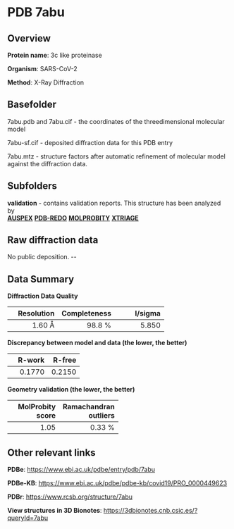 # PDB 7abu

## Overview

**Protein name**: 3c like proteinase

**Organism**: SARS-CoV-2

**Method**: X-Ray Diffraction



## Basefolder

7abu.pdb and 7abu.cif - the coordinates of the threedimensional molecular model

7abu-sf.cif - deposited diffraction data for this PDB entry

7abu.mtz - structure factors after automatic refinement of molecular model against the diffraction data.

## Subfolders





**validation** - contains validation reports. This structure has been analyzed by <br>[**AUSPEX**](https://github.com/thorn-lab/coronavirus_structural_task_force/tree/master/pdb/3c_like_proteinase/SARS-CoV-2/7abu/validation/auspex) [**PDB-REDO**](https://github.com/thorn-lab/coronavirus_structural_task_force/tree/master/pdb/3c_like_proteinase/SARS-CoV-2/7abu/validation/pdb-redo) [**MOLPROBITY**](https://github.com/thorn-lab/coronavirus_structural_task_force/tree/master/pdb/3c_like_proteinase/SARS-CoV-2/7abu/validation/molprobity) [**XTRIAGE**](https://github.com/thorn-lab/coronavirus_structural_task_force/blob/master/pdb/3c_like_proteinase/SARS-CoV-2/7abu/validation/Xtriage_output.log)  



## Raw diffraction data

No public deposition. --<br> 

## Data Summary
**Diffraction Data Quality**

|   | Resolution | Completeness| I/sigma |
|---|-------------:|----------------:|--------------:|
|   |1.60 Å|98.8  %|<img width=50/>5.850|

**Discrepancy between model and data (the lower, the better)**

|   | **R-work**| **R-free**   
|---|-------------:|----------------:|           
||  0.1770|  0.2150|

**Geometry validation (the lower, the better)**

|   |**MolProbity<br>score**| **Ramachandran<br>outliers** 
|---|-------------:|----------------:|
||  1.05|  0.33 %|

 

 



## Other relevant links 
**PDBe**:  https://www.ebi.ac.uk/pdbe/entry/pdb/7abu

**PDBe-KB**: https://www.ebi.ac.uk/pdbe/pdbe-kb/covid19/PRO_0000449623 
 
**PDBr**: https://www.rcsb.org/structure/7abu 

**View structures in 3D Bionotes**: https://3dbionotes.cnb.csic.es/?queryId=7abu

